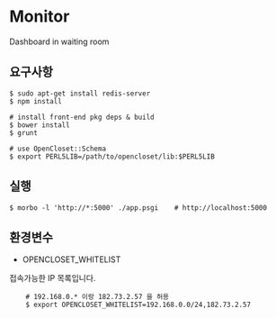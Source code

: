 # Monitor #

Dashboard in waiting room

## 요구사항 ##

    $ sudo apt-get install redis-server
    $ npm install

    # install front-end pkg deps & build
    $ bower install
    $ grunt
    
    # use OpenCloset::Schema
    $ export PERL5LIB=/path/to/opencloset/lib:$PERL5LIB

## 실행 ##

    $ morbo -l 'http://*:5000' ./app.psgi    # http://localhost:5000

## 환경변수 ##

- OPENCLOSET_WHITELIST

접속가능한 IP 목록입니다.

        # 192.168.0.* 이랑 182.73.2.57 을 허용
        $ export OPENCLOSET_WHITELIST=192.168.0.0/24,182.73.2.57
